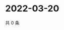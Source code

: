 # 2022-03-20

共 0 条

<!-- BEGIN WEIBO -->
<!-- 最后更新时间 Sun Mar 20 2022 02:13:58 GMT+0800 (China Standard Time) -->

<!-- END WEIBO -->
